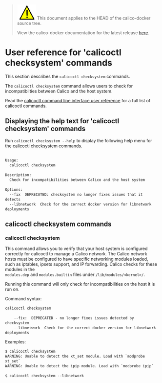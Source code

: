 <!--- master only -->
> ![warning](../images/warning.png) This document applies to the HEAD of the calico-docker source tree.
>
> View the calico-docker documentation for the latest release [here](https://github.com/projectcalico/calico-docker/blob/v0.9.0/README.md).
<!--- else
> You are viewing the calico-docker documentation for release **release**.
<!--- end of master only -->

# User reference for 'calicoctl checksystem' commands

This section describes the `calicoctl checksystem` commands.

The `calicoctl checksystem` command allows users to check for 
incompatibilties between Calico and the host system.

Read the [calicoctl command line interface user reference](../calicoctl.md) for a full list of calicoctl commands.

## Displaying the help text for 'calicoctl checksystem' commands

Run `calicoctl checksystem --help` to display the following help menu for the 
calicoctl checksystem commands.

```

Usage:
  calicoctl checksystem

Description:
  Check for incompatibilities between Calico and the host system

Options:
  --fix  DEPRECATED: checksystem no longer fixes issues that it detects
  --libnetwork  Check for the correct docker version for libnetwork deployments
```

## calicoctl checksystem commands

### calicoctl checksystem 
This command allows you to verify that your host system is configured correctly
for calicoctl to manage a Calico network.  The Calico network hosts must be 
configured to have specific networking modules loaded, such as iptables, 
ipsets support, and IP forwarding.  Calico checks for these modules in the  
`modules.dep` and `modules.builtin` files under `/lib/modules/<kernel>/`.

Running this command will only check for incompatibilities on the host it is 
run on.

Command syntax:

```
calicoctl checksystem

    --fix:  DEPRECATED - no longer fixes issues detected by checksystem
    --libnetwork  Check for the correct docker version for libnetwork deployments
```

Examples:

```
$ calicoctl checksystem
WARNING: Unable to detect the xt_set module. Load with `modprobe xt_set`
WARNING: Unable to detect the ipip module. Load with `modprobe ipip`

$ calicoctl checksystem --libnetwork

```
